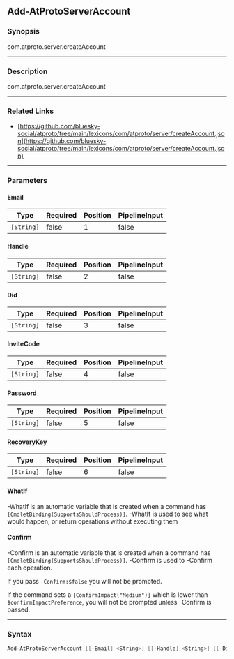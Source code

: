 Add-AtProtoServerAccount
------------------------




### Synopsis
com.atproto.server.createAccount



---


### Description

com.atproto.server.createAccount



---


### Related Links
* [https://github.com/bluesky-social/atproto/tree/main/lexicons/com/atproto/server/createAccount.json](https://github.com/bluesky-social/atproto/tree/main/lexicons/com/atproto/server/createAccount.json)





---


### Parameters
#### **Email**




|Type      |Required|Position|PipelineInput|
|----------|--------|--------|-------------|
|`[String]`|false   |1       |false        |



#### **Handle**




|Type      |Required|Position|PipelineInput|
|----------|--------|--------|-------------|
|`[String]`|false   |2       |false        |



#### **Did**




|Type      |Required|Position|PipelineInput|
|----------|--------|--------|-------------|
|`[String]`|false   |3       |false        |



#### **InviteCode**




|Type      |Required|Position|PipelineInput|
|----------|--------|--------|-------------|
|`[String]`|false   |4       |false        |



#### **Password**




|Type      |Required|Position|PipelineInput|
|----------|--------|--------|-------------|
|`[String]`|false   |5       |false        |



#### **RecoveryKey**




|Type      |Required|Position|PipelineInput|
|----------|--------|--------|-------------|
|`[String]`|false   |6       |false        |



#### **WhatIf**
-WhatIf is an automatic variable that is created when a command has ```[CmdletBinding(SupportsShouldProcess)]```.
-WhatIf is used to see what would happen, or return operations without executing them
#### **Confirm**
-Confirm is an automatic variable that is created when a command has ```[CmdletBinding(SupportsShouldProcess)]```.
-Confirm is used to -Confirm each operation.

If you pass ```-Confirm:$false``` you will not be prompted.


If the command sets a ```[ConfirmImpact("Medium")]``` which is lower than ```$confirmImpactPreference```, you will not be prompted unless -Confirm is passed.



---


### Syntax
```PowerShell
Add-AtProtoServerAccount [[-Email] <String>] [[-Handle] <String>] [[-Did] <String>] [[-InviteCode] <String>] [[-Password] <String>] [[-RecoveryKey] <String>] [-WhatIf] [-Confirm] [<CommonParameters>]
```
